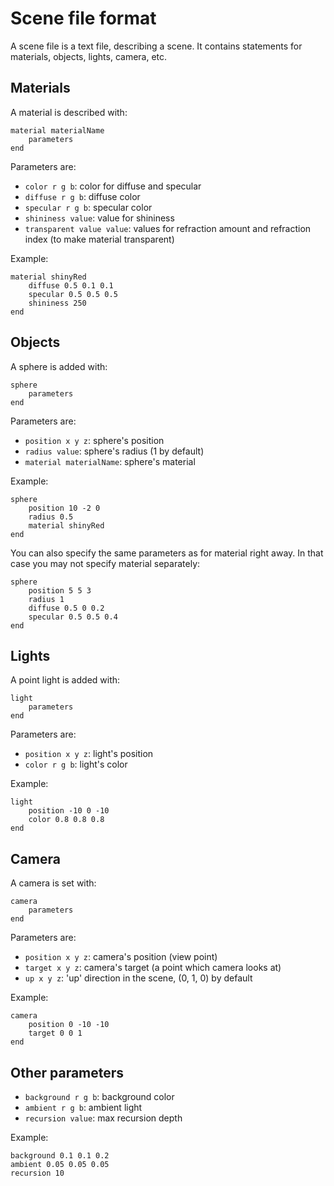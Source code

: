 # Scene file format

A scene file is a text file, describing a scene.
It contains statements for materials, objects, lights, camera, etc.

## Materials

A material is described with:

    material materialName
        parameters
    end

Parameters are:

- `color r g b`: color for diffuse and specular
- `diffuse r g b`: diffuse color
- `specular r g b`: specular color
- `shininess value`: value for shininess
- `transparent value value`: values for refraction amount and refraction index (to make material transparent)

Example:

    material shinyRed
        diffuse 0.5 0.1 0.1
        specular 0.5 0.5 0.5
        shininess 250
    end

## Objects

A sphere is added with:

    sphere
        parameters
    end

Parameters are:

- `position x y z`: sphere's position
- `radius value`: sphere's radius (1 by default)
- `material materialName`: sphere's material

Example:

    sphere
        position 10 -2 0
        radius 0.5
        material shinyRed
    end

You can also specify the same parameters as for material right away. In that case you may not specify material separately:

    sphere 
        position 5 5 3
        radius 1
        diffuse 0.5 0 0.2
        specular 0.5 0.5 0.4
    end

## Lights

A point light is added with:

    light
        parameters
    end

Parameters are:

- `position x y z`: light's position
- `color r g b`: light's color

Example:

    light
        position -10 0 -10
        color 0.8 0.8 0.8
    end

## Camera

A camera is set with:

    camera
        parameters
    end

Parameters are:

- `position x y z`: camera's position (view point)
- `target x y z`: camera's target (a point which camera looks at)
- `up x y z`: 'up' direction in the scene, (0, 1, 0) by default

Example:

    camera
        position 0 -10 -10
        target 0 0 1
    end

## Other parameters

- `background r g b`: background color
- `ambient r g b`: ambient light
- `recursion value`: max recursion depth

Example:

    background 0.1 0.1 0.2
    ambient 0.05 0.05 0.05
    recursion 10
